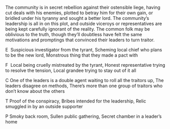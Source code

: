 The community is in secret rebellion against their ostensible liege, having cut deals with his enemies, plotted to betray him for their own gain, or bridled under his tyranny and sought a better lord. The community’s leadership is all in on this plot, and outside viceroys or representatives are being kept carefully ignorant of the reality. The common folk may be oblivious to the truth, though they’ll doubtless have felt the same motivations and promptings that convinced their leaders to turn traitor.

E  Suspicious investigator from the tyrant, Scheming local chief who plans to be the new lord, Monstrous thing that they made a pact with
    
F  Local being cruelly mistreated by the tyrant, Honest representative trying to resolve the tension, Local grandee trying to stay out of it all
    

C One of the leaders is a double agent waiting to roll all the traitors up, The leaders disagree on methods, There’s more than one group of traitors who don’t know about the others

T Proof of the conspiracy, Bribes intended for the leadership, Relic smuggled in by an outside supporter

P Smoky back room, Sullen public gathering, Secret chamber in a leader’s home
